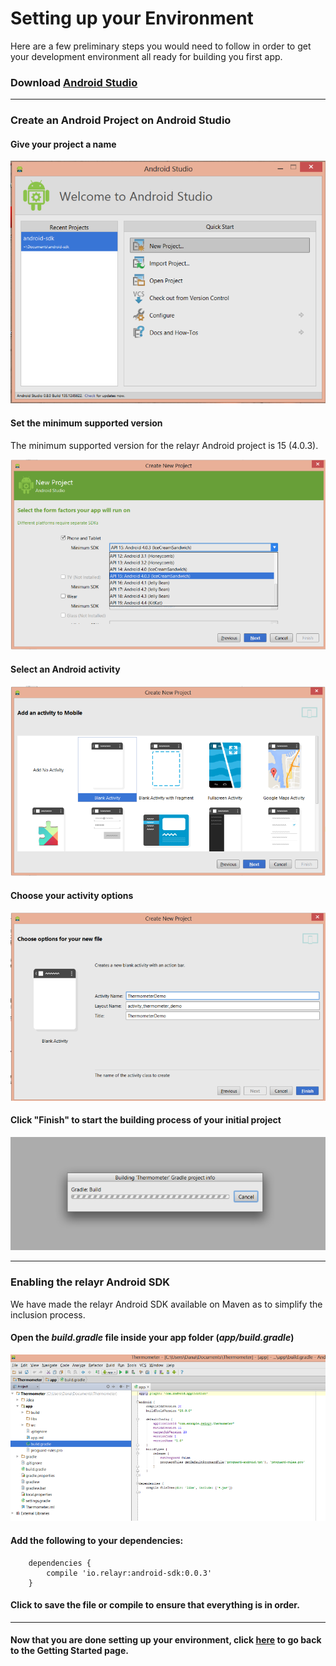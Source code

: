 # Setting up your Environment

Here are a few preliminary steps you would need to follow in order to get your development environment all ready for building you first app. 

### Download [Android Studio](https://developer.android.com/sdk/installing/studio.html)

----------

### Create an Android Project on Android Studio 

#### Give your project a name
<img src="assets/Project.png" class="center">

#### Set the minimum supported version
The minimum supported version for the relayr Android project is 15 (4.0.3).

<img src="assets/Version.png" class="center">

#### Select an Android activity

<img src="assets/Activity.png" class="center">

#### Choose your activity options

<img src="assets/ActivityOpt.png" class="center">

#### Click "Finish" to start the building process of your initial project

<img src="assets/Building.png" class="center"> 


----------

   
###  Enabling the relayr Android SDK 

We have made the relayr Android SDK available on Maven as to simplify the inclusion process.

#### Open the *build.gradle* file inside your app folder (*app/build.gradle*)

<img src="assets/SDKInclusion.png" class="center">

#### Add the following to your dependencies:
	    
	    dependencies {
	        compile 'io.relayr:android-sdk:0.0.3'
	    }

#### Click to save the file or compile to ensure that everything is in order.

----------

#### Now that you are done setting up your environment, click [here](https://developer.relayr.io/documents/Android/GettingStarted) to go back to the Getting Started page.